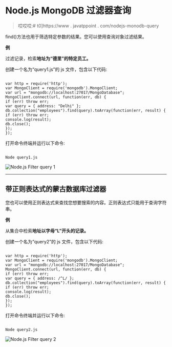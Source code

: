 # Node.js MongoDB 过滤器查询

> 哎哎哎:# t0]https://www . javatppoint . com/nodejs-monodb-query

find()方法也用于筛选特定参数的结果。您可以使用查询对象过滤结果。

**例**

过滤记录，检索**地址为“德里”的特定员工。**

创建一个名为“query1.js”的 js 文件，包含以下代码:

```

var http = require('http');
var MongoClient = require('mongodb').MongoClient;
var url = "mongodb://localhost:27017/MongoDatabase";
MongoClient.connect(url, function(err, db) {
if (err) throw err;
var query = { address: "Delhi" };
db.collection("employees").find(query).toArray(function(err, result) {
if (err) throw err;
console.log(result);
db.close();
});
});

```

打开命令终端并运行以下命令:

```

Node query1.js

```

![Node.js Filter query 1](../Images/59120f963bb90ccf0bfd2c0c8dff3da4.png)

* * *

## 带正则表达式的蒙古数据库过滤器

您也可以使用正则表达式来查找您想要搜索的内容。正则表达式只能用于查询字符串。

**例**

从集合中检索**地址以字母“L”开头的记录。**

创建一个名为“query2”的 js 文件，包含以下代码:

```

var http = require('http');
var MongoClient = require('mongodb').MongoClient;
var url = "mongodb://localhost:27017/MongoDatabase";
MongoClient.connect(url, function(err, db) {
if (err) throw err;
var query = { address: /^L/ };
db.collection("employees").find(query).toArray(function(err, result) {
if (err) throw err;
console.log(result);
db.close();
});
});

```

打开命令终端并运行以下命令:

```

Node query2.js

```

![Node.js Filter query 2](../Images/070502f4617ae3a55278ccd0f89b7177.png)